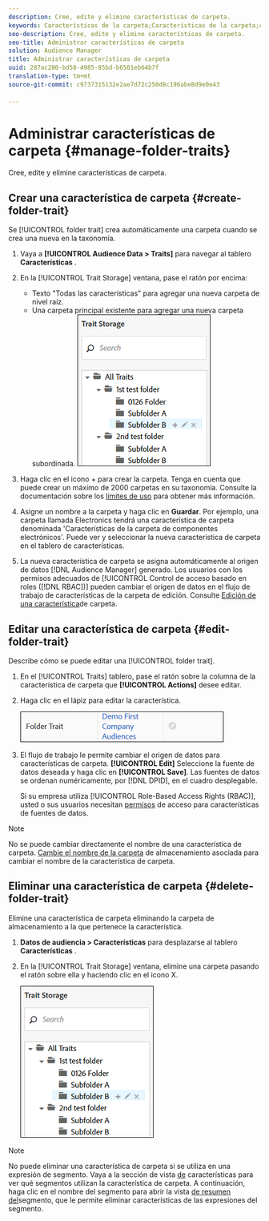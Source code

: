 ```yaml
---
description: Cree, edite y elimine características de carpeta.
keywords: Características de la carpeta;Características de la carpeta;características de la carpeta;característica de la carpeta
seo-description: Cree, edite y elimine características de carpeta.
seo-title: Administrar características de carpeta
solution: Audience Manager
title: Administrar características de carpeta
uuid: 287ac280-bd58-4985-85bd-b6501eb64b7f
translation-type: tm+mt
source-git-commit: c9737315132e2ae7d72c250d8c196abe8d9e0e43

---
```



# Administrar características de carpeta {#manage-folder-traits}

Cree, edite y elimine características de carpeta.

## Crear una característica de carpeta {#create-folder-trait}

Se [!UICONTROL folder trait] crea automáticamente una carpeta cuando se crea una nueva en la taxonomía.

<!-- create-folder-trait.xml -->

1. Vaya a **[!UICONTROL Audience Data > Traits]** para navegar al tablero **Características** .
1. En la [!UICONTROL Trait Storage] ventana, pase el ratón por encima:

   * Texto "Todas las características" para agregar una nueva carpeta de nivel raíz.
   * Una carpeta principal existente para agregar una nueva carpeta subordinada.
   ![](assets/folder_traits_create.PNG)

1. Haga clic en el icono + para crear la carpeta. Tenga en cuenta que puede crear un máximo de 2000 carpetas en su taxonomía. Consulte la documentación sobre los [límites de uso](../../features/administration/usage-limits.md) para obtener más información.
1. Asigne un nombre a la carpeta y haga clic en **Guardar**. Por ejemplo, una carpeta llamada Electronics tendrá una característica de carpeta denominada 'Características de la carpeta de componentes electrónicos'. Puede ver y seleccionar la nueva característica de carpeta en el tablero de características.
1. La nueva característica de carpeta se asigna automáticamente al origen de datos [!DNL Audience Manager] generado. Los usuarios con los permisos adecuados de [!UICONTROL Control de acceso basado en roles ([!DNL RBAC])] pueden cambiar el origen de datos en el flujo de trabajo de características de la carpeta de edición. Consulte [Edición de una característica](../../features/traits/manage-folder-traits.md#edit-folder-trait)de carpeta.

## Editar una característica de carpeta {#edit-folder-trait}

Describe cómo se puede editar una [!UICONTROL folder trait].

<!-- edit-folder-trait.xml -->

1. En el [!UICONTROL Traits] tablero, pase el ratón sobre la columna de la característica de carpeta que **[!UICONTROL Actions]** desee editar.
1. Haga clic en el lápiz para editar la característica.

   ![](assets/folder_traits_edit_border.png)

1. El flujo de trabajo le permite cambiar el origen de datos para características de carpeta. **[!UICONTROL Edit]** Seleccione la fuente de datos deseada y haga clic en **[!UICONTROL Save]**. Las fuentes de datos se ordenan numéricamente, por [!DNL DPID], en el cuadro desplegable.

   Si su empresa utiliza [!UICONTROL Role-Based Access Rights (RBAC)], usted o sus usuarios necesitan [permisos](../../features/traits/about-folder-traits.md#role-based-access-controls) de acceso para características de fuentes de datos.

>[!NOTE]
>
>No se puede cambiar directamente el nombre de una característica de carpeta. [Cambie el nombre de la carpeta](../../features/traits/trait-storage.md#rename-delete-trait-storage-folder) de almacenamiento asociada para cambiar el nombre de la característica de carpeta.

## Eliminar una característica de carpeta {#delete-folder-trait}

Elimine una característica de carpeta eliminando la carpeta de almacenamiento a la que pertenece la característica.

<!-- delete-folder-trait.xml -->

1. **Datos de audiencia &gt; Características** para desplazarse al tablero **Características** .
1. En la [!UICONTROL Trait Storage] ventana, elimine una carpeta pasando el ratón sobre ella y haciendo clic en el icono X.

   ![Resultado del paso](assets/folder_traits_create.PNG)

>[!NOTE]
>
>No puede eliminar una característica de carpeta si se utiliza en una expresión de segmento. Vaya a la sección de vista [de](../../features/traits/trait-details-page.md) características para ver qué segmentos utilizan la característica de carpeta. A continuación, haga clic en el nombre del segmento para abrir la vista [de resumen del](../../features/segments/segment-summary-view.md)segmento, que le permite eliminar características de las expresiones del segmento.
